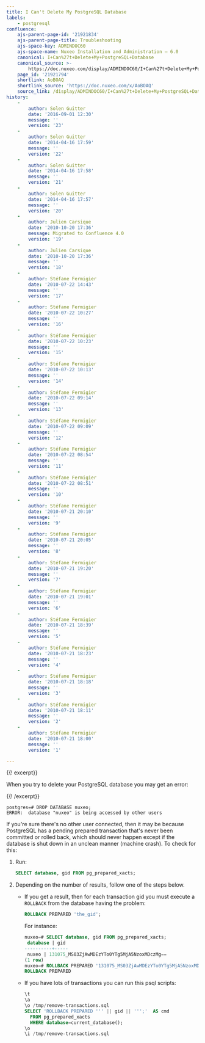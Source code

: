 ```yaml
---
title: I Can't Delete My PostgreSQL Database
labels:
    - postgresql
confluence:
    ajs-parent-page-id: '21921834'
    ajs-parent-page-title: Troubleshooting
    ajs-space-key: ADMINDOC60
    ajs-space-name: Nuxeo Installation and Administration — 6.0
    canonical: I+Can%27t+Delete+My+PostgreSQL+Database
    canonical_source: >-
        https://doc.nuxeo.com/display/ADMINDOC60/I+Can%27t+Delete+My+PostgreSQL+Database
    page_id: '21921794'
    shortlink: AoBOAQ
    shortlink_source: 'https://doc.nuxeo.com/x/AoBOAQ'
    source_link: /display/ADMINDOC60/I+Can%27t+Delete+My+PostgreSQL+Database
history:
    - 
        author: Solen Guitter
        date: '2016-09-01 12:30'
        message: ''
        version: '23'
    - 
        author: Solen Guitter
        date: '2014-04-16 17:59'
        message: ''
        version: '22'
    - 
        author: Solen Guitter
        date: '2014-04-16 17:58'
        message: ''
        version: '21'
    - 
        author: Solen Guitter
        date: '2014-04-16 17:57'
        message: ''
        version: '20'
    - 
        author: Julien Carsique
        date: '2010-10-20 17:36'
        message: Migrated to Confluence 4.0
        version: '19'
    - 
        author: Julien Carsique
        date: '2010-10-20 17:36'
        message: ''
        version: '18'
    - 
        author: Stéfane Fermigier
        date: '2010-07-22 14:43'
        message: ''
        version: '17'
    - 
        author: Stéfane Fermigier
        date: '2010-07-22 10:27'
        message: ''
        version: '16'
    - 
        author: Stéfane Fermigier
        date: '2010-07-22 10:23'
        message: ''
        version: '15'
    - 
        author: Stéfane Fermigier
        date: '2010-07-22 10:13'
        message: ''
        version: '14'
    - 
        author: Stéfane Fermigier
        date: '2010-07-22 09:14'
        message: ''
        version: '13'
    - 
        author: Stéfane Fermigier
        date: '2010-07-22 09:09'
        message: ''
        version: '12'
    - 
        author: Stéfane Fermigier
        date: '2010-07-22 08:54'
        message: ''
        version: '11'
    - 
        author: Stéfane Fermigier
        date: '2010-07-22 08:51'
        message: ''
        version: '10'
    - 
        author: Stéfane Fermigier
        date: '2010-07-21 20:10'
        message: ''
        version: '9'
    - 
        author: Stéfane Fermigier
        date: '2010-07-21 20:05'
        message: ''
        version: '8'
    - 
        author: Stéfane Fermigier
        date: '2010-07-21 19:20'
        message: ''
        version: '7'
    - 
        author: Stéfane Fermigier
        date: '2010-07-21 19:01'
        message: ''
        version: '6'
    - 
        author: Stéfane Fermigier
        date: '2010-07-21 18:39'
        message: ''
        version: '5'
    - 
        author: Stéfane Fermigier
        date: '2010-07-21 18:23'
        message: ''
        version: '4'
    - 
        author: Stéfane Fermigier
        date: '2010-07-21 18:18'
        message: ''
        version: '3'
    - 
        author: Stéfane Fermigier
        date: '2010-07-21 18:11'
        message: ''
        version: '2'
    - 
        author: Stéfane Fermigier
        date: '2010-07-21 18:00'
        message: ''
        version: '1'

---
```

{{! excerpt}}

When you try to delete your PostgreSQL database you may get an error:

{{! /excerpt}}

```
postgres=# DROP DATABASE nuxeo;
ERROR:  database "nuxeo" is being accessed by other users

```

If you're sure there's no other user connected, then it may be because PostgreSQL has a pending prepared transaction that's never been committed or rolled back, which should never happen except if the database is shut down in an unclean manner (machine crash). To check for this:

1.  Run:

    ```sql
    SELECT database, gid FROM pg_prepared_xacts;

    ```

2.  Depending on the number of results, follow one of the steps below.

    *   If you get a result, then for each transaction gid you must execute a `ROLLBACK` from the database having the problem:

        ```sql
        ROLLBACK PREPARED 'the_gid';

        ```

        For instance:

        ```sql
        nuxeo=# SELECT database, gid FROM pg_prepared_xacts;
         database | gid
        ----------+-----
         nuxeo | 131075_MS03ZjAwMDEzYTo0YTg5MjA5NzoxMDczMg==
        (1 row)
        nuxeo=# ROLLBACK PREPARED '131075_MS03ZjAwMDEzYTo0YTg5MjA5NzoxMDczMg==';
        ROLLBACK PREPARED

        ```

    *   If you have lots of transactions you can run this psql scripts:

        ```sql
        \t
        \a
        \o /tmp/remove-transactions.sql
        SELECT 'ROLLBACK PREPARED ''' || gid || ''';'  AS cmd
          FROM pg_prepared_xacts
          WHERE database=current_database();
        \o
        \i /tmp/remove-transactions.sql

        ```

&nbsp;
